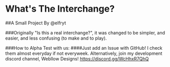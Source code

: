 # What's The Interchange?

##A Small Project By @elfryt

###Originally "Is this a real interchange?", it was changed to be simpler, and easier, and less confusing (to make and to play).

###How to Alpha Test with us:
####Just add an Issue with GitHub! I check them almost everyday if not everyweek. Alternatively, join my development discord channel, Webllow Designs! https://discord.gg/WcHhxR7QhQ
